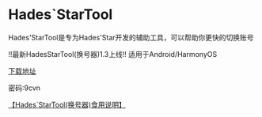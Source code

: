# Hades`StarTool

Hades'StarTool是专为Hades'Star开发的辅助工具，可以帮助你更快的切换账号

!!最新HadesStarTool(换号器)1.3上线!! 
适用于Android/HarmonyOS 

[下载地址](https://wwpm.lanzouf.com/b041kzfqh)

密码:9cvn

[【Hades`StarTool(换号器)食用说明】](https://www.bilibili.com/video/BV1Yg41147Hm/?share_source=copy_web&vd_source=ce022a5957ae220f7de93c3d9a4dfba2)